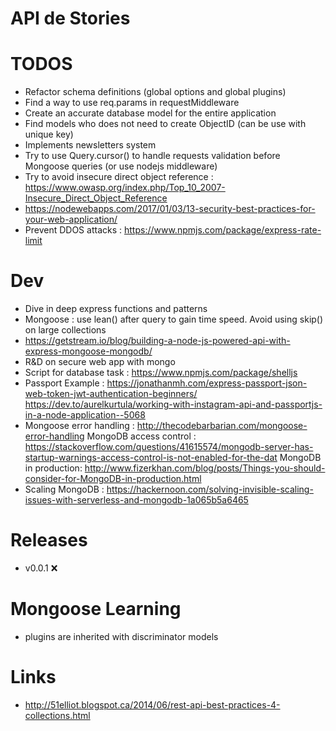# API de Stories

# TODOS
- Refactor schema definitions (global options and global plugins)
- Find a way to use req.params in requestMiddleware
- Create an accurate database model for the entire application
- Find models who does not need to create ObjectID (can be use with unique key)
- Implements newsletters system
- Try to use Query.cursor() to handle requests validation before Mongoose queries (or use nodejs middleware)
- Try to avoid insecure direct object reference : https://www.owasp.org/index.php/Top_10_2007-Insecure_Direct_Object_Reference
- https://nodewebapps.com/2017/01/03/13-security-best-practices-for-your-web-application/
- Prevent DDOS attacks : https://www.npmjs.com/package/express-rate-limit

# Dev
- Dive in deep express functions and patterns
- Mongoose : use lean() after query to gain time speed. Avoid using skip() on large collections
- https://getstream.io/blog/building-a-node-js-powered-api-with-express-mongoose-mongodb/
- R&D on secure web app with mongo
- Script for database task : https://www.npmjs.com/package/shelljs
- Passport Example : https://jonathanmh.com/express-passport-json-web-token-jwt-authentication-beginners/
https://dev.to/aurelkurtula/working-with-instagram-api-and-passportjs-in-a-node-application--5068
- Mongoose error handling : http://thecodebarbarian.com/mongoose-error-handling
MongoDB access control : https://stackoverflow.com/questions/41615574/mongodb-server-has-startup-warnings-access-control-is-not-enabled-for-the-dat
MongoDB in production: http://www.fizerkhan.com/blog/posts/Things-you-should-consider-for-MongoDB-in-production.html
- Scaling MongoDB : https://hackernoon.com/solving-invisible-scaling-issues-with-serverless-and-mongodb-1a065b5a6465

# Releases
- v0.0.1 :x:

# Mongoose Learning
- plugins are inherited with discriminator models

# Links
- http://51elliot.blogspot.ca/2014/06/rest-api-best-practices-4-collections.html